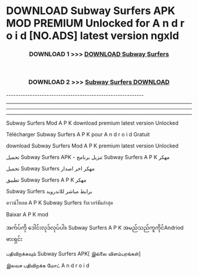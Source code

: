 # DOWNLOAD Subway Surfers  APK MOD PREMIUM Unlocked for A n d r o i d [NO.ADS] latest version ngxld 



<div align="center">

<h3>DOWNLOAD 1 >>> <a href="https://getmod2.web.app/?judul=Subway Surfers ">DOWNLOAD Subway Surfers </a></h3><br>

<h3>DOWNLOAD 2 >>> <a href="https://getmod2.web.app/?judul=Subway Surfers ">Subway Surfers  DOWNLOAD </a></h3>

</div>
----------------------------------------------------------

----------------------------------------------------------

----------------------------------------------------------

----------------------------------------------------------

Subway Surfers  Mod A P K download premium latest version Unlocked

Télécharger Subway Surfers  A P K pour A n d r o i d Gratuit

download Subway Surfers  Mod A P K premium latest version Unlocked

تحميل Subway Surfers  APK - تنزيل برنامج Subway Surfers  A P K مهكر

تحميل Subway Surfers  مهكر اخر اصدار

تطبيق Subway Surfers  A P K مهكر

Subway Surfers  برابط مباشر للاندرويد

ดาวน์โหลด A P K Subway Surfers  รับเวอร์ชันล่าสุด

Baixar A P K mod

အက်ပ်ကို ဒေါင်းလုဒ်လုပ်ပါ။ Subway Surfers  A P K အမည်သည်ကူကိုင်Andriod ဗားရှင်း

பதிவிறக்கவும் Subway Surfers  APK[ இல்லை விளம்பரங்கள்] 
 
இலவச பதிவிறக்க மோட் A n d r o i d




